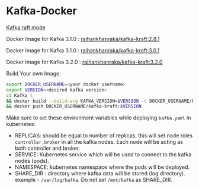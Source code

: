 # Kafka-Docker

[Kafka raft mode](https://github.com/apache/kafka/tree/trunk/raft)

Docker Image for Kafka 3.1.0 : [raihankhanraka/kafka-kraft:2.8.1](https://hub.docker.com/layers/258396924/raihankhanraka/kafka-kraft/2.8.1/images/sha256-9c93d111ce139f7840802342f03e8b1d177db1f9c80a38ea2520ec2d4628c725?context=repo)

Docker Image for Kafka 3.1.0 : [raihankhanraka/kafka-kraft:3.0.1](https://hub.docker.com/layers/kafka-kraft/raihankhanraka/kafka-kraft/3.0.1/images/sha256-0c7cb9e152743a4be9289f1426756aa14728fa724b40cbee785e0ebac789a22e?context=repo)

Docker Image for Kafka 3.2.0 : [raihankhanraka/kafka-kraft:3.2.0](https://hub.docker.com/layers/kafka-kraft/raihankhanraka/kafka-kraft/3.2.0/images/sha256-8a42f2447d38fc63d286563046726b8aee9c201f4dc8851abdff1814dd10fa5a?context=repo)

Build Your own Image:

```bash
export DOCKER_USERNAME=<your docker username>
export VERSION=<desired kafka version>
cd Kafka \
&& docker build --build-arg KAFKA_VERSION=$VERSION -t DOCKER_USERNAME/kafka-kraft:$VERSION . \
&& docker push DOCKER_USERNAME/kafka-kraft:$VERSION
```

Make sure to set these environment variables while deploying `kafka.yaml` in kubernetes:

- REPLICAS: should be equal to number of replicas, this will set node roles `controller,broker` in all the kafka nodes. Each node will be acting as both controller and broker.
- SERVICE: Kubernetes service which will be used to connect to the kafka nodes (pods).
- NAMESPACE: kubernetes namespace where the pods will be deployed.
- SHARE_DIR : directory where kafka data will be stored (log directory). example - `/var/log/kafka`. Do not set `/mnt/kafka` as SHARE_DIR. 
